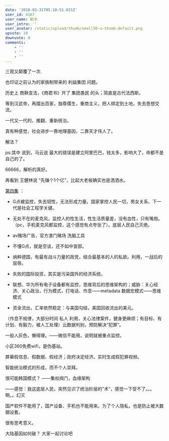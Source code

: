 ```yaml
---
date: '2018-03-31T05:18:51.031Z'
user_id: 4167
user_name: 新木
user_intro: ''
user_avatar: /static/upload/thumb/small50-u-thumb-default.png
upvote: 10
downvote: 0
comments:
    - ''
    - ''
    - ''
---
```


三观又颠覆了一次.

  

也印证之前认为的家族制带来的 利益集团 问题。

  

历史上 商鞅变法，《商君书》开了 集团愚民 的头；简直是古代法西斯。

等到汉武帝，再摆出百家，独尊儒生，重商主义，把人绑定到土地，失去思想交流。

一代又一代的，推翻、重新统治。  

  

真有种感觉，社会进步一靠地理基因，二靠天才伟人了。

解法？

  

  

<a style="text-align:left;">ps:其中</a> 说到，马云说 最大的错误是建立阿里巴巴，钱太多，影响大了，命都不是自己的了。

66666，解析的真好。

再看到 王健林说 “先赚个1个亿”，比起大老板确实也是洒洒水。  

  

[第四集](https://www.youtube.com/watch?v=n-YNoBDE3hA) ：

*   G点被监控，失去韧性，无法形成力量。国家掌控人民一切，男女关系、下一代是社会工程学关键。
*   无处不在的麦克风，监控人的性生活，性生活质量差，没有血性，只有嘴炮。（pc，手机麦克风都监控，这个感觉有点夸张了）。底层人民自己灭绝。
*   av赌场广告，官方澳门赌场 洗脑工具
*   不懂G点，就是空谈，还不如中宣部。
*   纳粹德国，有最有战斗力量的政党，结合最基本的人的私欲。利用，一战后的屈辱。
*   失败的国际投资，其实是污染国外的经济系统。  
    
*   联想、华为所有电子设备都有监控，思维背后的思维架构的；威胁：关心经济、关心政治，行为模式，打电话、作息——metadata 数据宏模式——思维模式
*   资金流出，汇率依然稳定：与美国勾结，美国回收流出的美元。  
    

  

（作息不规律，大部分时间 私人 利用，关心法律案件，健身更麻烦；有目标、有计划、有毅力，被人工处理）云数据判别，预防解决“犯罪”。

一般人灰色，懒得理。——微信不能用，说明就被重点监控。  

小区360免费wifi，是伪基站。

屏幕假信息、假数据、假经济；政府决定经济。实时生成假犯罪视频。  

智能统治模式的形成，而不个人崇拜。  

很可能韩国模式？ ——集权阀门，血缘架构  

  

——感觉：我这底层人民，突然见识了统治阶层的”术“，感觉一下受不了。。。啊。。幻灭  

国产软件不能用了，国产设备、手机也不能用来。为了个人隐私，也是防止被大数据设套。

  

  

很有思考意义。

大陆基因如何破？ 大家一起讨论吧
